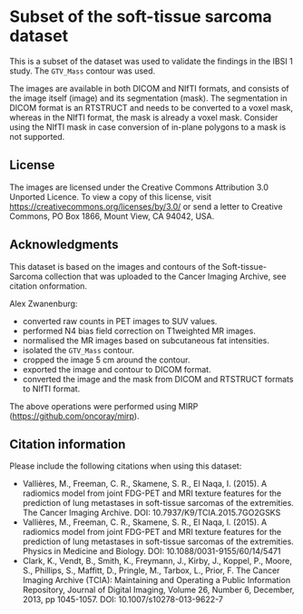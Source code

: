 Subset of the soft-tissue sarcoma dataset
===

This is a subset of the dataset was used to validate the findings in the IBSI 1 study. The `GTV_Mass` contour was used.

The images are available in both DICOM and NIfTI formats, and consists of the image itself (image) and its segmentation (mask).
The segmentation in DICOM format is an RTSTRUCT and needs to be converted to a voxel mask, whereas in the NIfTI format, the mask is already a voxel mask.
Consider using the NIfTI mask in case conversion of in-plane polygons to a mask is not supported.

## License
The images are licensed under the Creative Commons Attribution 3.0 Unported Licence. To view a copy of this license, visit https://creativecommons.org/licenses/by/3.0/ or send a letter to Creative Commons, PO Box 1866, Mount View, CA 94042, USA.

## Acknowledgments
This dataset is based on the images and contours of the Soft-tissue-Sarcoma collection that was uploaded to the Cancer Imaging Archive, see citation onformation.

Alex Zwanenburg:
* converted raw counts in PET images to SUV values.
* performed N4 bias field correction on T1weighted MR images.
* normalised the MR images based on subcutaneous fat intensities.
* isolated the `GTV_Mass` contour.
* cropped the image 5 cm around the contour.
* exported the image and contour to DICOM format.
* converted the image and the mask from DICOM and RTSTRUCT formats to NIfTI format.

The above operations were performed using MIRP (https://github.com/oncoray/mirp).

## Citation information
Please include the following citations when using this dataset:

* Vallières, M., Freeman, C. R., Skamene, S. R., El Naqa, I. (2015). A radiomics model from joint FDG-PET and MRI texture features for the prediction of lung metastases in soft-tissue sarcomas of the extremities. The Cancer Imaging Archive. DOI: 10.7937/K9/TCIA.2015.7GO2GSKS
* Vallières, M., Freeman, C. R., Skamene, S. R., El Naqa, I. (2015). A radiomics model from joint FDG-PET and MRI texture features for the prediction of lung metastases in soft-tissue sarcomas of the extremities. Physics in Medicine and Biology. DOI: 10.1088/0031-9155/60/14/5471
* Clark, K., Vendt, B., Smith, K., Freymann, J., Kirby, J., Koppel, P., Moore, S., Phillips, S., Maffitt, D., Pringle, M., Tarbox, L., Prior, F. The Cancer Imaging Archive (TCIA): Maintaining and Operating a Public Information Repository, Journal of Digital Imaging, Volume 26, Number 6, December, 2013, pp 1045-1057. DOI: 10.1007/s10278-013-9622-7